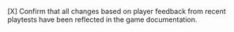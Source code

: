 [X] Confirm that all changes based on player feedback from recent playtests have been reflected in the game documentation.